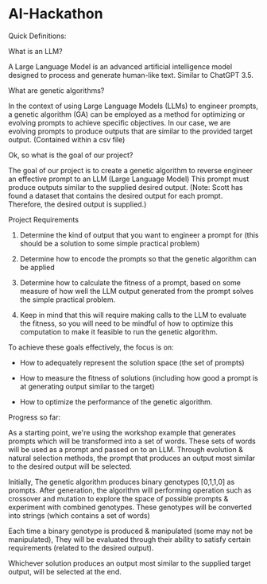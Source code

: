 # AI-Hackathon

Quick Definitions: 

What is an LLM?

A Large Language Model is an advanced artificial intelligence model designed to process and generate human-like text. Similar to ChatGPT 3.5.

What are genetic algorithms?

In the context of using Large Language Models (LLMs) to engineer prompts, a genetic algorithm (GA) can be employed as a method for optimizing or evolving prompts to achieve specific objectives. In our case, we are evolving prompts to produce outputs that are similar to the provided target output. (Contained within a csv file)

Ok, so what is the goal of our project?

The goal of our project is to create a genetic algorithm to reverse engineer an effective prompt to an LLM (Large Language Model) This prompt must produce outputs similar to the supplied desired output.
(Note: Scott has found a dataset that contains the desired output for each prompt. Therefore, the desired output is supplied.)

Project Requirements

1. Determine the kind of output that you want to engineer a prompt for (this should be a solution to some simple practical problem)

2. Determine how to encode the prompts so that the genetic algorithm can be applied

3. Determine how to calculate the fitness of a prompt, based on some measure of how well the LLM output generated from the prompt solves the simple practical problem.

4. Keep in mind that this will require making calls to the LLM to evaluate the fitness, so you will need to be mindful of how to optimize this computation to make it feasible to run the genetic algorithm.

To achieve these goals effectively, the focus is on:

- How to adequately represent the solution space (the set of prompts)

- How to measure the fitness of solutions (including how good a prompt is at generating output similar to the target)

- How to optimize the performance of the genetic algorithm.

Progress so far:

As a starting point, we're using the workshop example that generates prompts which will be transformed into a set of words. These sets of words will be used as a prompt and passed on to an LLM. Through evolution & natural selection methods, the prompt that produces an output most similar to the desired output will be selected.

Initially, The genetic algorithm produces binary genotypes [0,1,1,0] as prompts. After generation, the algorithm will performing operation such as crossover and mutation to explore the space of possible prompts & experiment with combined genotypes. These genotypes will be converted into strings (which contains a set of words) 

Each time a binary genotype is produced & manipulated (some may not be manipulated), They will be evaluated through their ability to satisfy certain requirements (related to the desired output).

Whichever solution produces an output most similar to the supplied target output, will be selected at the end.
